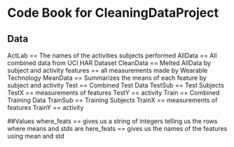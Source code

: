 # Code Book for CleaningDataProject
## Data
ActLab == The names of the activities subjects performed
AllData == All combined data from UCI HAR Dataset
CleanData == Melted AllData by subject and activity
features == all measurements made by Wearable Technology
MeanData == Summarizes the means of each feature by subject and activity
Test == Combined Test Data
TestSub == Test Subjects
TestX == measurements of features
TestY == activity
Train == Combined Training Data
TrainSub == Training Subjects
TrainX == measurements of features
TrainY == activity

##Values
where_feats == gives us a string of integers telling us the rows where means and stds are
here_feats == gives us the names of the features using mean and std
